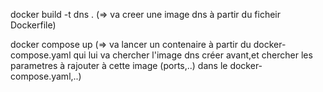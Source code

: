 
docker build -t dns . (=> va creer  une image dns à partir du ficheir Dockerfile)

docker compose up (=> va lancer un contenaire à partir du docker-compose.yaml qui lui va chercher l'image dns créer avant,et chercher les parametres à rajouter à cette image (ports,..) dans le docker-compose.yaml,..)